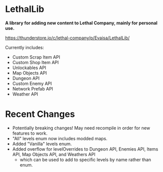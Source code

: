 # LethalLib  
**A library for adding new content to Lethal Company, mainly for personal use.**
  
https://thunderstore.io/c/lethal-company/p/Evaisa/LethalLib/
  
Currently includes:   
- Custom Scrap Item API  
- Custom Shop Item API  
- Unlockables API  
- Map Objects API
- Dungeon API
- Custom Enemy API  
- Network Prefab API  
- Weather API  

# Recent Changes 
  
- Potentially breaking changes! May need recompile in order for new features to work.
- "All" levels enum now includes modded maps.
- Added "Vanilla" levels enum.
- Added overflow for levelOverrides to Dungeon API, Enemies API, Items API, Map Objects API, and Weathers API
	- which can be used to add to specific levels by name rather than enum.